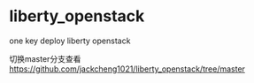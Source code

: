 # liberty_openstack
one key deploy liberty openstack

切换master分支查看 https://github.com/jackcheng1021/liberty_openstack/tree/master
